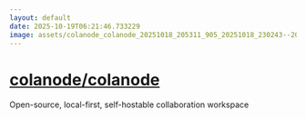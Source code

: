 ```yaml
---
layout: default
date: 2025-10-19T06:21:46.733229
image: assets/colanode_colanode_20251018_205311_905_20251018_230243--20251019T010244128--cropped.png
---
```


# [colanode/colanode](https://github.com/colanode/colanode/)

Open-source, local-first, self-hostable collaboration workspace
